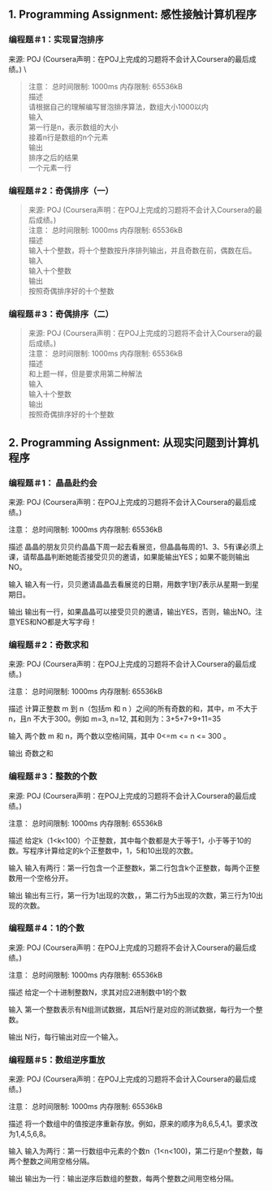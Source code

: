 ## 1. Programming Assignment: 感性接触计算机程序

### 编程题＃1：实现冒泡排序

来源: POJ (Coursera声明：在POJ上完成的习题将不会计入Coursera的最后成绩。) \
>注意： 总时间限制: 1000ms 内存限制: 65536kB \
>描述 \
>请根据自己的理解编写冒泡排序算法，数组大小1000以内 \
>输入 \
>第一行是n，表示数组的大小 \
>接着n行是数组的n个元素 \
>输出 \
>排序之后的结果 \
>一个元素一行

### 编程题＃2：奇偶排序（一）

>来源: POJ (Coursera声明：在POJ上完成的习题将不会计入Coursera的最后成绩。) \
>注意： 总时间限制: 1000ms 内存限制: 65536kB\
>描述 \
>输入十个整数，将十个整数按升序排列输出，并且奇数在前，偶数在后。\
>输入 \
>输入十个整数 \
>输出 \
>按照奇偶排序好的十个整数 

### 编程题＃3：奇偶排序（二）

>来源: POJ (Coursera声明：在POJ上完成的习题将不会计入Coursera的最后成绩。) \
>注意： 总时间限制: 1000ms 内存限制: 65536kB \
>描述 \
>和上题一样，但是要求用第二种解法 \
>输入 \
>输入十个整数 \
>输出 \
>按照奇偶排序好的十个整数 

## 2. Programming Assignment: 从现实问题到计算机程序

### 编程题＃1： 晶晶赴约会
来源: POJ (Coursera声明：在POJ上完成的习题将不会计入Coursera的最后成绩。)

注意： 总时间限制: 1000ms 内存限制: 65536kB

描述
晶晶的朋友贝贝约晶晶下周一起去看展览，但晶晶每周的1、3、5有课必须上课，请帮晶晶判断她能否接受贝贝的邀请，如果能输出YES；如果不能则输出NO。

输入
输入有一行，贝贝邀请晶晶去看展览的日期，用数字1到7表示从星期一到星期日。

输出
输出有一行，如果晶晶可以接受贝贝的邀请，输出YES，否则，输出NO。注意YES和NO都是大写字母！



### 编程题＃2：奇数求和
来源: POJ (Coursera声明：在POJ上完成的习题将不会计入Coursera的最后成绩。)

注意： 总时间限制: 1000ms 内存限制: 65536kB

描述
计算正整数 m 到 n（包括m 和 n ）之间的所有奇数的和，其中，m 不大于 n，且n 不大于300。例如 m=3, n=12, 其和则为：3+5+7+9+11=35

输入
两个数 m 和 n，两个数以空格间隔，其中 0<=m <= n <= 300 。

输出
奇数之和


### 编程题＃3：整数的个数
来源: POJ (Coursera声明：在POJ上完成的习题将不会计入Coursera的最后成绩。)

注意： 总时间限制: 1000ms 内存限制: 65536kB

描述
给定k（1<k<100）个正整数，其中每个数都是大于等于1，小于等于10的数。写程序计算给定的k个正整数中，1，5和10出现的次数。

输入
输入有两行：第一行包含一个正整数k，第二行包含k个正整数，每两个正整数用一个空格分开。

输出
输出有三行，第一行为1出现的次数，，第二行为5出现的次数，第三行为10出现的次数。

### 编程题＃4：1的个数
来源: POJ (Coursera声明：在POJ上完成的习题将不会计入Coursera的最后成绩。)

注意： 总时间限制: 1000ms 内存限制: 65536kB

描述
给定一个十进制整数N，求其对应2进制数中1的个数

输入
第一个整数表示有N组测试数据，其后N行是对应的测试数据，每行为一个整数。

输出
N行，每行输出对应一个输入。


### 编程题＃5：数组逆序重放
来源: POJ (Coursera声明：在POJ上完成的习题将不会计入Coursera的最后成绩。)

注意： 总时间限制: 1000ms 内存限制: 65536kB

描述
将一个数组中的值按逆序重新存放。例如，原来的顺序为8,6,5,4,1。要求改为1,4,5,6,8。

输入
输入为两行：第一行数组中元素的个数n（1<n<100)，第二行是n个整数，每两个整数之间用空格分隔。

输出
输出为一行：输出逆序后数组的整数，每两个整数之间用空格分隔。

